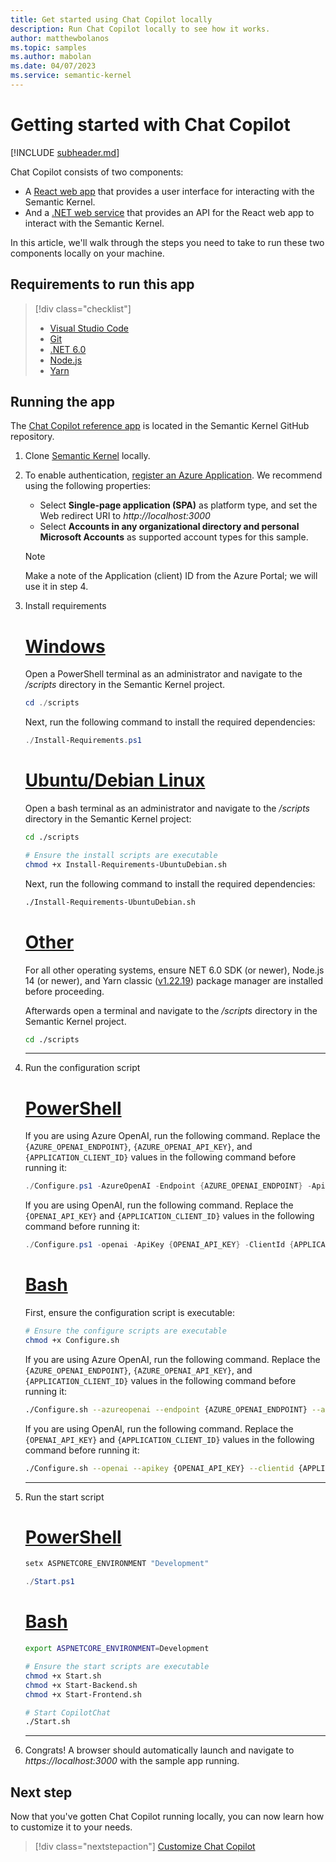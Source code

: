 ```yaml
---
title: Get started using Chat Copilot locally
description: Run Chat Copilot locally to see how it works.
author: matthewbolanos
ms.topic: samples
ms.author: mabolan
ms.date: 04/07/2023
ms.service: semantic-kernel
---
```

# Getting started with Chat Copilot

[!INCLUDE [subheader.md](../includes/pat_large.md)]

Chat Copilot consists of two components:
- A [React web app](https://github.com/microsoft/chat-copilot/tree/main/webapp) that provides a user interface for interacting with the Semantic Kernel.
- And a [.NET web service](https://github.com/microsoft/chat-copilot/tree/main/webapi) that provides an API for the React web app to interact with the Semantic Kernel.

In this article, we'll walk through the steps you need to take to run these two components locally on your machine.

## Requirements to run this app

> [!div class="checklist"]
> * [Visual Studio Code](https://code.visualstudio.com/Download)
> * [Git](https://git-scm.com/book/en/v2/Getting-Started-Installing-Git)
> * [.NET 6.0](https://dotnet.microsoft.com/en-us/download/dotnet/6.0)
> * [Node.js](https://nodejs.org/en/download)
> * [Yarn](https://classic.yarnpkg.com/lang/en/docs/install)

## Running the app
The [Chat Copilot reference app](https://github.com/microsoft/chat-copilot/blob/main/README.md) is located in the Semantic Kernel GitHub repository.

1) Clone [Semantic Kernel](https://github.com/microsoft/semantic-kernel) locally.
2) To enable authentication, [register an Azure Application](/azure/active-directory/develop/quickstart-register-app). We recommend using the following properties:
    - Select __Single-page application (SPA)__ as platform type, and set the Web redirect URI to _http://localhost:3000_
    - Select __Accounts in any organizational directory and personal Microsoft Accounts__ as supported account types for this sample.
    
    > [!Note]
    > Make a note of the Application (client) ID from the Azure Portal; we will use it in step 4.

3) Install requirements

    # [Windows](#tab/Windows)
    Open a PowerShell terminal as an administrator and navigate to the _/scripts_ directory in the Semantic Kernel project.

    ```powershell
    cd ./scripts
    ```
    
    Next, run the following command to install the required dependencies:
    ```powershell
    ./Install-Requirements.ps1
    ```

    # [Ubuntu/Debian Linux](#tab/Linux)
    Open a bash terminal as an administrator and navigate to the _/scripts_ directory in the Semantic Kernel project:
    ```bash
    cd ./scripts

    # Ensure the install scripts are executable
    chmod +x Install-Requirements-UbuntuDebian.sh
    ```

    Next, run the following command to install the required dependencies:
    ```bash
    ./Install-Requirements-UbuntuDebian.sh
    ```
    # [Other](#tab/other)

    For all other operating systems, ensure NET 6.0 SDK (or newer), Node.js 14 (or newer), and Yarn classic ([v1.22.19](https://classic.yarnpkg.com/)) package manager are installed before proceeding.

    Afterwards open a terminal and navigate to the _/scripts_ directory in the Semantic Kernel project.
    ```bash
    cd ./scripts
    ```
    ---


4) Run the configuration script

    # [PowerShell](#tab/Powershell)
    If you are using Azure OpenAI, run the following command. Replace the `{AZURE_OPENAI_ENDPOINT}`, `{AZURE_OPENAI_API_KEY}`, and `{APPLICATION_CLIENT_ID}` values in the following command before running it:

    ```powershell
    ./Configure.ps1 -AzureOpenAI -Endpoint {AZURE_OPENAI_ENDPOINT} -ApiKey {AZURE_OPENAI_API_KEY} -ClientId {APPLICATION_CLIENT_ID}
    ```

    If you are using OpenAI, run the following command. Replace the  `{OPENAI_API_KEY}` and `{APPLICATION_CLIENT_ID}` values in the following command before running it:

    ```powershell
    ./Configure.ps1 -openai -ApiKey {OPENAI_API_KEY} -ClientId {APPLICATION_CLIENT_ID}
    ```

    # [Bash](#tab/Bash)
    First, ensure the configuration script is executable:
    ```bash
    # Ensure the configure scripts are executable
    chmod +x Configure.sh
    ```
    
    If you are using Azure OpenAI, run the following command. Replace the `{AZURE_OPENAI_ENDPOINT}`, `{AZURE_OPENAI_API_KEY}`, and `{APPLICATION_CLIENT_ID}` values in the following command before running it:

    ```bash
    ./Configure.sh --azureopenai --endpoint {AZURE_OPENAI_ENDPOINT} --apikey {AZURE_OPENAI_API_KEY} --clientid {APPLICATION_CLIENT_ID}
    ```

     If you are using OpenAI, run the following command. Replace the `{OPENAI_API_KEY}` and `{APPLICATION_CLIENT_ID}` values in the following command before running it:

    ```bash
    ./Configure.sh --openai --apikey {OPENAI_API_KEY} --clientid {APPLICATION_CLIENT_ID}
    ```
    ---

5) Run the start script
    
    # [PowerShell](#tab/Powershell)

    ```powershell
    setx ASPNETCORE_ENVIRONMENT "Development"

    ./Start.ps1
    ```

    # [Bash](#tab/Bash)

    ```bash
    export ASPNETCORE_ENVIRONMENT=Development

    # Ensure the start scripts are executable
    chmod +x Start.sh
    chmod +x Start-Backend.sh
    chmod +x Start-Frontend.sh

    # Start CopilotChat 
    ./Start.sh
    ```
    ---
6) Congrats! A browser should automatically launch and navigate to _https://localhost:3000_ with the sample app running.

## Next step

Now that you've gotten Chat Copilot running locally, you can now learn how to customize it to your needs.

> [!div class="nextstepaction"]
> [Customize Chat Copilot](./customizing-chat-copilot.md)
